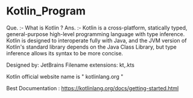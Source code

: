 # Kotlin_Program
Que. :- What is Kotlin ?
Ans. :- Kotlin is a cross-platform, statically typed, general-purpose high-level programming language with type inference. Kotlin is designed to interoperate fully with Java, and the JVM version of Kotlin's standard library depends on the Java Class Library, but type inference allows its syntax to be more concise.

Designed by: JetBrains
Filename extensions: kt,.kts

Kotlin official website name is " kotlinlang.org "

Best Documentation : https://kotlinlang.org/docs/getting-started.html
